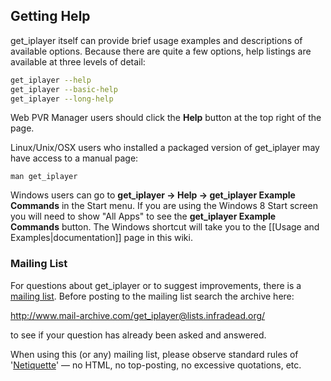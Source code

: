 ## Getting Help

get_iplayer itself can provide brief usage examples and descriptions of available options.  Because there are quite a few options, help listings are available at three levels of detail:

``` bash
get_iplayer --help
get_iplayer --basic-help
get_iplayer --long-help
```
Web PVR Manager users should click the **Help** button at the top right of the page.

Linux/Unix/OSX users who installed a packaged version of get_iplayer may have access to a manual page:

```
man get_iplayer
```

Windows users can go to **get_iplayer -> Help -> get_iplayer Example Commands** in the Start menu.  If you are using the Windows 8 Start screen you will need to show "All Apps" to see the **get_iplayer Example Commands** button.  The Windows shortcut will take you to the [[Usage and Examples|documentation]] page in this wiki.

### Mailing List

For questions about get_iplayer or to suggest improvements, there is a [mailing list](http://lists.infradead.org/mailman/listinfo/get_iplayer).  Before posting to the mailing list search the archive here:

<http://www.mail-archive.com/get_iplayer@lists.infradead.org/>

to see if your question has already been asked and answered.

When using this (or any) mailing list, please observe standard rules of '[Netiquette](http://david.woodhou.se/email.html)' — no HTML, no top-posting, no excessive quotations, etc.